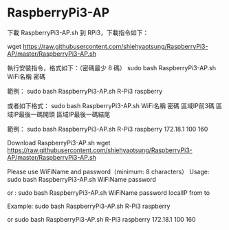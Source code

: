 # RaspberryPi3-AP

下載 RaspberryPi3-AP.sh 到 RPi3，下載指令如下：

wget  https://raw.githubusercontent.com/shiehyaotsung/RaspberryPi3-AP/master/RaspberryPi3-AP.sh

執行安裝指令，格式如下：（密碼最少  8 碼）
sudo  bash RaspberryPi3-AP.sh   WiFi名稱   密碼

範例：
sudo  bash RaspberryPi3-AP.sh   R-Pi3   raspberry

或者如下格式：
sudo  bash RaspberryPi3-AP.sh   WiFi名稱   密碼  區域IP前3碼  區域IP最後一碼開頭  區域IP最後一碼結尾

範例：
sudo  bash RaspberryPi3-AP.sh   R-Pi3   raspberry  172.18.1  100  160


Download RaspberryPi3-AP.sh 
wget  https://raw.githubusercontent.com/shiehyaotsung/RaspberryPi3-AP/master/RaspberryPi3-AP.sh

Please use WiFiName and password（minimum: 8 characters）
Usage:
sudo  bash RaspberryPi3-AP.sh   WiFiName   password

or :
sudo  bash RaspberryPi3-AP.sh   WiFiName   password  localIP  from  to

Example:
sudo  bash RaspberryPi3-AP.sh   R-Pi3   raspberry

or
sudo  bash RaspberryPi3-AP.sh   R-Pi3   raspberry  172.18.1  100  160
